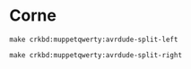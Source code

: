 # Corne

```shell
make crkbd:muppetqwerty:avrdude-split-left
```

```shell
make crkbd:muppetqwerty:avrdude-split-right
```
